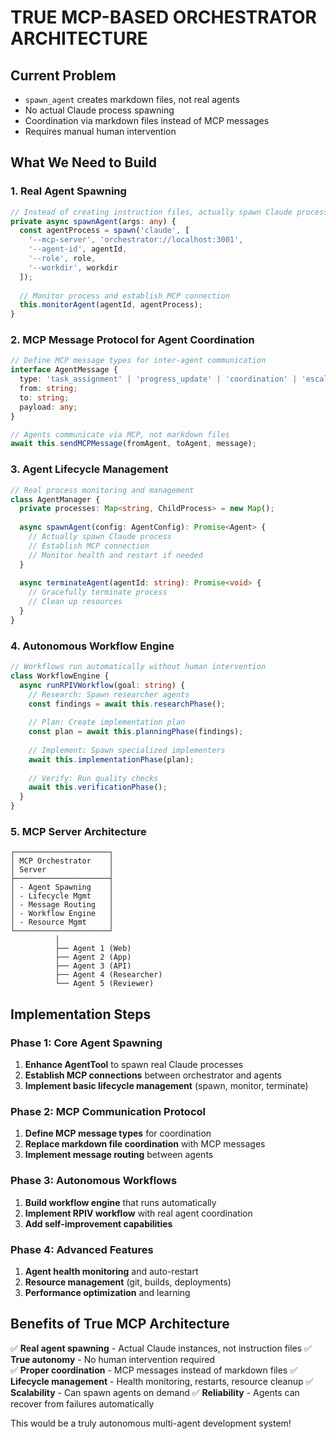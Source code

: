 # TRUE MCP-BASED ORCHESTRATOR ARCHITECTURE

## Current Problem
- `spawn_agent` creates markdown files, not real agents
- No actual Claude process spawning
- Coordination via markdown files instead of MCP messages  
- Requires manual human intervention

## What We Need to Build

### 1. **Real Agent Spawning**
```typescript
// Instead of creating instruction files, actually spawn Claude processes
private async spawnAgent(args: any) {
  const agentProcess = spawn('claude', [
    '--mcp-server', 'orchestrator://localhost:3001',
    '--agent-id', agentId,
    '--role', role,
    '--workdir', workdir
  ]);
  
  // Monitor process and establish MCP connection
  this.monitorAgent(agentId, agentProcess);
}
```

### 2. **MCP Message Protocol for Agent Coordination**
```typescript
// Define MCP message types for inter-agent communication
interface AgentMessage {
  type: 'task_assignment' | 'progress_update' | 'coordination' | 'escalation';
  from: string;
  to: string;
  payload: any;
}

// Agents communicate via MCP, not markdown files
await this.sendMCPMessage(fromAgent, toAgent, message);
```

### 3. **Agent Lifecycle Management**
```typescript
// Real process monitoring and management
class AgentManager {
  private processes: Map<string, ChildProcess> = new Map();
  
  async spawnAgent(config: AgentConfig): Promise<Agent> {
    // Actually spawn Claude process
    // Establish MCP connection
    // Monitor health and restart if needed
  }
  
  async terminateAgent(agentId: string): Promise<void> {
    // Gracefully terminate process
    // Clean up resources
  }
}
```

### 4. **Autonomous Workflow Engine**
```typescript
// Workflows run automatically without human intervention
class WorkflowEngine {
  async runRPIVWorkflow(goal: string) {
    // Research: Spawn researcher agents
    const findings = await this.researchPhase();
    
    // Plan: Create implementation plan
    const plan = await this.planningPhase(findings);
    
    // Implement: Spawn specialized implementers
    await this.implementationPhase(plan);
    
    // Verify: Run quality checks
    await this.verificationPhase();
  }
}
```

### 5. **MCP Server Architecture**
```
┌─────────────────────┐
│ MCP Orchestrator    │
│ Server              │
├─────────────────────┤
│ - Agent Spawning    │
│ - Lifecycle Mgmt    │
│ - Message Routing   │
│ - Workflow Engine   │
│ - Resource Mgmt     │
└─────────────────────┘
          │
          ├── Agent 1 (Web)
          ├── Agent 2 (App)  
          ├── Agent 3 (API)
          ├── Agent 4 (Researcher)
          └── Agent 5 (Reviewer)
```

## Implementation Steps

### Phase 1: Core Agent Spawning
1. **Enhance AgentTool** to spawn real Claude processes
2. **Establish MCP connections** between orchestrator and agents
3. **Implement basic lifecycle management** (spawn, monitor, terminate)

### Phase 2: MCP Communication Protocol  
1. **Define MCP message types** for coordination
2. **Replace markdown file coordination** with MCP messages
3. **Implement message routing** between agents

### Phase 3: Autonomous Workflows
1. **Build workflow engine** that runs automatically
2. **Implement RPIV workflow** with real agent coordination
3. **Add self-improvement capabilities**

### Phase 4: Advanced Features
1. **Agent health monitoring** and auto-restart
2. **Resource management** (git, builds, deployments)
3. **Performance optimization** and learning

## Benefits of True MCP Architecture

✅ **Real agent spawning** - Actual Claude instances, not instruction files
✅ **True autonomy** - No human intervention required  
✅ **Proper coordination** - MCP messages instead of markdown files
✅ **Lifecycle management** - Health monitoring, restarts, resource cleanup
✅ **Scalability** - Can spawn agents on demand
✅ **Reliability** - Agents can recover from failures automatically

This would be a truly autonomous multi-agent development system!